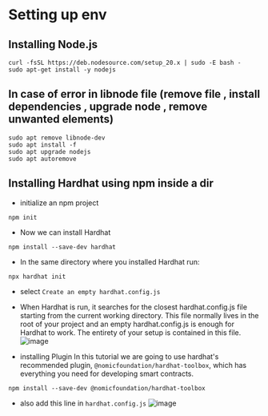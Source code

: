 # Setting up env

## Installing Node.js 
```
curl -fsSL https://deb.nodesource.com/setup_20.x | sudo -E bash -
sudo apt-get install -y nodejs
```
## In case of error in libnode file (remove file , install dependencies , upgrade node , remove unwanted elements)

```
sudo apt remove libnode-dev
sudo apt install -f
sudo apt upgrade nodejs
sudo apt autoremove
```

## Installing Hardhat using npm inside a dir 

- initialize an npm project
```
npm init
```
- Now we can install Hardhat
```
npm install --save-dev hardhat
```
- In the same directory where you installed Hardhat run:
```
npx hardhat init
```
- select `Create an empty hardhat.config.js`
- When Hardhat is run, it searches for the closest hardhat.config.js file starting from the current working directory. This file normally lives in the root of your project and an empty hardhat.config.js is enough for Hardhat to work. The entirety of your setup is contained in this file.
![image](https://github.com/KRIISHSHARMA/test-hardhat/assets/86760658/46dfac60-be4e-4b8c-9286-7d02f714dbc8)

- installing Plugin In this tutorial we are going to use hardhat's recommended plugin, `@nomicfoundation/hardhat-toolbox`, which has everything you need for developing smart contracts.

```
npm install --save-dev @nomicfoundation/hardhat-toolbox
```
- also add this line in `hardhat.config.js`
![image](https://github.com/KRIISHSHARMA/test-hardhat/assets/86760658/44967c31-0e8f-4ea8-bf6c-da013996b05f)













